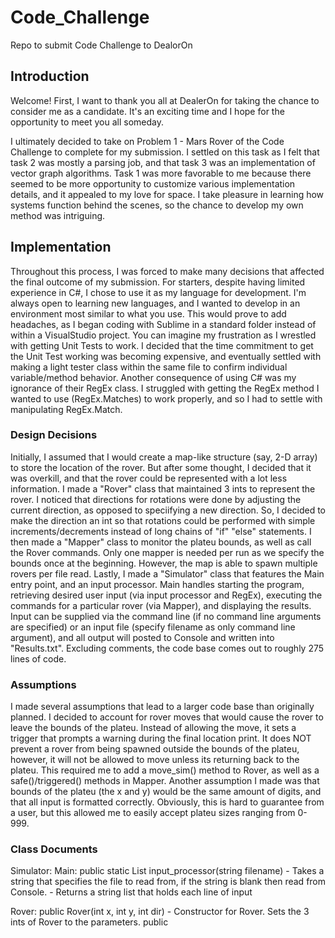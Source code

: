 # Code_Challenge
Repo to submit Code Challenge to DealorOn

## Introduction

Welcome! First, I want to thank you all at DealerOn for taking the chance to consider me as a candidate. It's an exciting time 
and I hope for the opportunity to meet you all someday.

I ultimately decided to take on Problem 1 - Mars Rover of the Code Challenge to complete for my submission. I settled on this 
task as I felt that task 2 was mostly a parsing job, and that task 3 was an implementation of vector graph algorithms. 
Task 1 was more favorable to me because there seemed to be more opportunity to customize various implementation details, and
it appealed to my love for space. I take pleasure in learning how systems function behind the scenes, so the chance to develop my own method was intriguing.

## Implementation

Throughout this process, I was forced to make many decisions that affected the final outcome of my submission. For starters, 
despite having limited experience in C#, I chose to use it as my language for development. I'm always open to learning new 
languages, and I wanted to develop in an environment most similar to what you use. This would prove to add headaches, as I
began coding with Sublime in a standard folder instead of within a VisualStudio project. You can imagine my frustration as I 
wrestled with getting Unit Tests to work. I decided that the time commitment to get the Unit Test working
was becoming expensive, and eventually settled with making a light tester class within the same file to confirm individual
variable/method behavior. Another consequence of using C# was my ignorance of their RegEx class. I struggled with getting the 
RegEx method I wanted to use (RegEx.Matches) to work properly, and so I had to settle with manipulating RegEx.Match.

### Design Decisions

Initially, I assumed that I would create a map-like structure (say, 2-D array) to store the location of the rover.
But after some thought, I decided that it was overkill, and that the rover could be represented with a lot less information.
I made a "Rover" class that maintained 3 ints to represent the rover. I noticed that directions for rotations were done
by adjusting the current direction, as opposed to speciifying a new direction. So, I decided to make the direction an int 
so that rotations could be performed with simple increments/decrements instead of long chains of "if" "else" statements.
I then made a "Mapper" class to monitor the plateu bounds, as well as call the Rover commands. Only one mapper is needed 
per run as we specify the bounds once at the beginning. However, the map is able to spawn multiple rovers per file read.
Lastly, I made a "Simulator" class that features the Main entry point, and an input processor. Main handles starting the program, 
retrieving desired user input (via input processor and RegEx), executing the commands for a particular rover (via Mapper),
and displaying the results. Input can be supplied via the command line (if no command line arguments are specified) or an input 
file (specify filename as only command line argument), and all output will posted to Console and written into "Results.txt".
Excluding comments, the code base comes out to roughly 275 lines of code.

### Assumptions

I made several assumptions that lead to a larger code base than originally planned. I decided to account for rover moves that
would cause the rover to leave the bounds of the plateu. Instead of allowing the move, it sets a trigger that prompts a warning 
during the final location print. It does NOT prevent a rover from being spawned outside the bounds of the plateu, however, it will
not be allowed to move unless its returning back to the plateu. This required me to add a move_sim() method to Rover, as well as a safe()/triggered() methods in Mapper. Another assumption I made was that bounds of the plateu (the x and y) would be the same amount of digits, and that all input is formatted correctly. Obviously, this is hard to guarantee from a user, but this allowed me to easily accept plateu sizes ranging from 0-999. 

### Class Documents

Simulator:
  Main: 
  public static List<string> input_processor(string filename)
    - Takes a string that specifies the file to read from, if the string is blank then read from Console.
    - Returns a string list that holds each line of input
  
 Rover:
  public Rover(int x, int y, int dir)
    - Constructor for Rover. Sets the 3 ints of Rover to the parameters.
  public  
